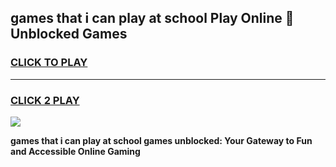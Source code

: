 
## games that i can play at school Play Online 👋 Unblocked Games
<h3>
<a href="https://news.freeplayer.one?title=games_that_i_can_play_at_school&ref=17GH">CLICK TO PLAY</a></h3>
<hr>

<h3>
<a href="https://news.freeplayer.one?title=games_that_i_can_play_at_school&ref=17GH">CLICK 2 PLAY</a>
  
</h3>

<a href="https://news.freeplayer.one?title=games_that_i_can_play_at_school&ref=17GH/"><img src="https://clearcache.store/games.png"></a>


**games that i can play at school games unblocked: Your Gateway to Fun and Accessible Online Gaming**
